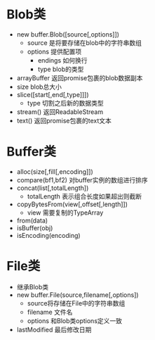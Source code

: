 # Blob类
- new buffer.Blob([source[,options]])
  - source 是将要存储在blob中的字符串数组
  - options 提供配置项
    - endings 如何换行
    - type blob的类型
- arrayBuffer   返回promise包裹的blob数据副本
- size  blob总大小
- slice([start[,end[,type]]])
  - type 切割之后新的数据类型
- stream()  返回ReadableStream
- text()    返回promise包裹的text文本

# Buffer类
- alloc(size[,fill[,encoding]])
- compare(bf1,bf2) 对buffer实例的数组进行排序
- concat(list[,totalLength])
  - totalLength 表示组合长度如果超出则截断
- copyBytesFrom(view[,offset[,length]])
  - view 需要复制的TypeArray
- from(data)
- isBuffer(obj)
- isEncoding(encoding)

# File类
- 继承Blob类
- new buffer.File(source,filename[,options])
  - source将存储在File中的字符串数组
  - filename 文件名
  - options 和Blob类options定义一致
- lastModified 最后修改日期
